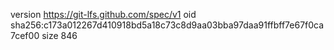version https://git-lfs.github.com/spec/v1
oid sha256:c173a012267d410918bd5a18c73c8d9aa03bba97daa91ffbff7e67f0ca7cef00
size 846
